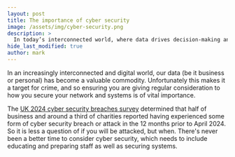 ```yaml
---
layout: post
title: The importance of cyber security
image: /assets/img/cyber-security.png
description: >
  In today’s interconnected world, where data drives decision-making and digital systems underpin operations, the importance of robust cyber security measures cannot be overstated. For businesses of all sizes, staying ahead of cyber threats is no longer a luxury—it’s a necessity.
hide_last_modified: true
author: mark
---
```


In an increasingly interconnected and digital world, our data (be it business or personal) has become a valuable commodity. Unfortunately this makes it a target for crime, and so ensuring you are giving regular consideration to how you secure your network and systems is of vital importance.

The [UK 2024 cyber security breaches survey](https://www.gov.uk/government/statistics/cyber-security-breaches-survey-2024/cyber-security-breaches-survey-2024) determined that half of business and around a third of charities reported having experienced some form of cyber security breach or attack in the 12 months prior to April 2024. So it is less a question of if you will be attacked, but when. There's never been a better time to consider cyber security, which needs to include educating and preparing staff as well as securing systems.

